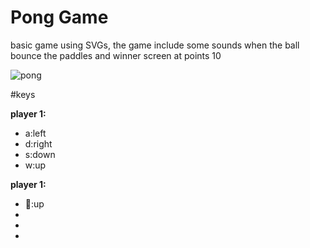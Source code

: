 # Pong Game

basic game using SVGs, the game include some sounds when the ball bounce the paddles and winner screen at points 10

![pong](https://user-images.githubusercontent.com/37827068/41124157-ee09c5de-6a55-11e8-84a0-d8e69847b13d.gif)

#keys

**player 1:**
* a:left
* d:right
* s:down
* w:up

**player 1:**
* 🔼:up
* 
* 
* 